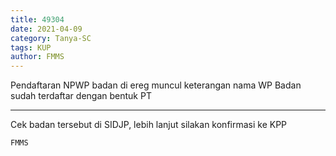 ```yaml
---
title: 49304
date: 2021-04-09
category: Tanya-SC
tags: KUP
author: FMMS
---
```


Pendaftaran NPWP badan di ereg muncul keterangan nama WP Badan sudah terdaftar dengan bentuk PT

---

Cek badan tersebut di SIDJP, lebih lanjut silakan konfirmasi ke KPP

`FMMS`
